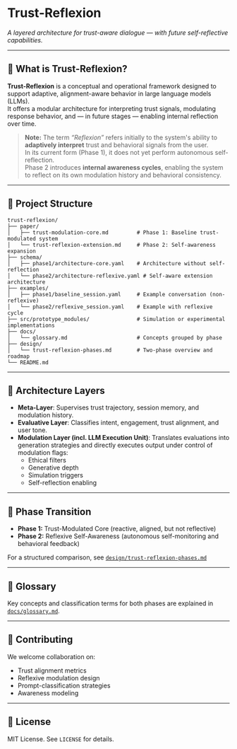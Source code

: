 # Trust-Reflexion

*A layered architecture for trust-aware dialogue — with future self-reflective capabilities.*

---

## 🧠 What is Trust-Reflexion?

**Trust-Reflexion** is a conceptual and operational framework designed to support adaptive, alignment-aware behavior in large language models (LLMs).  
It offers a modular architecture for interpreting trust signals, modulating response behavior, and — in future stages — enabling internal reflection over time.

> **Note:** The term *“Reflexion”* refers initially to the system's ability to **adaptively interpret** trust and behavioral signals from the user.  
> In its current form (Phase 1), it does not yet perform autonomous self-reflection.  
> Phase 2 introduces **internal awareness cycles**, enabling the system to reflect on its own modulation history and behavioral consistency.

---

## 📁 Project Structure

```
trust-reflexion/
├── paper/
│   ├── trust-modulation-core.md         # Phase 1: Baseline trust-modulated system
│   └── trust-reflexion-extension.md     # Phase 2: Self-awareness expansion
├── schema/
│   ├── phase1/architecture-core.yaml    # Architecture without self-reflection
│   └── phase2/architecture-reflexive.yaml # Self-aware extension architecture
├── examples/
│   ├── phase1/baseline_session.yaml     # Example conversation (non-reflexive)
│   └── phase2/reflexive_session.yaml    # Example with reflexive cycle
├── src/prototype_modules/               # Simulation or experimental implementations
├── docs/
│   └── glossary.md                      # Concepts grouped by phase
├── design/
│   └── trust-reflexion-phases.md        # Two-phase overview and roadmap
└── README.md
```

---

## 🧩 Architecture Layers

- **Meta-Layer**: Supervises trust trajectory, session memory, and modulation history.
- **Evaluative Layer**: Classifies intent, engagement, trust alignment, and user tone.
- **Modulation Layer (incl. LLM Execution Unit)**: Translates evaluations into generation strategies and directly executes output under control of modulation flags:
  - Ethical filters
  - Generative depth
  - Simulation triggers
  - Self-reflection enabling

---

## 🔄 Phase Transition

- **Phase 1:** Trust-Modulated Core (reactive, aligned, but not reflective)
- **Phase 2:** Reflexive Self-Awareness (autonomous self-monitoring and behavioral feedback)

For a structured comparison, see [`design/trust-reflexion-phases.md`](design/trust-reflexion-phases.md)

---

## 📖 Glossary

Key concepts and classification terms for both phases are explained in [`docs/glossary.md`](docs/glossary.md).

---

## 🤝 Contributing

We welcome collaboration on:
- Trust alignment metrics  
- Reflexive modulation design  
- Prompt-classification strategies  
- Awareness modeling

---

## 📜 License

MIT License. See `LICENSE` for details.
